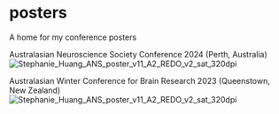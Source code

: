 # posters
A home for my conference posters

Australasian Neuroscience Society Conference 2024 (Perth, Australia)
![Stephanie_Huang_ANS_poster_v11_A2_REDO_v2_sat_320dpi](https://github.com/user-attachments/assets/ca3ea66e-1249-4c18-af33-cec9a3e26a4f)

Australasian Winter Conference for Brain Research 2023 (Queenstown, New Zealand)
![Stephanie_Huang_ANS_poster_v11_A2_REDO_v2_sat_320dpi](https://github.com/user-attachments/assets/e6ec4eea-a3d9-4195-bd6a-ce70ee9ef749)




